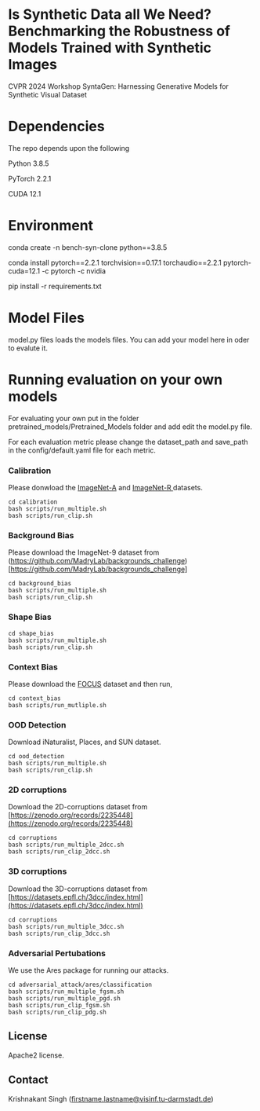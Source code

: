 # Is Synthetic Data all We Need? Benchmarking the Robustness of Models Trained with Synthetic Images
CVPR 2024 Workshop SyntaGen: Harnessing Generative Models for Synthetic Visual Dataset

# Dependencies
The repo depends upon the following

Python 3.8.5

PyTorch 2.2.1

CUDA 12.1

# Environment
conda create -n bench-syn-clone python==3.8.5

conda install pytorch==2.2.1 torchvision==0.17.1 torchaudio==2.2.1 pytorch-cuda=12.1 -c pytorch -c nvidia

pip install -r requirements.txt

# Model Files
model.py files loads the models files. 
You can add your model here in oder to evalute it. 

# Running evaluation on your own models
For evaluating your own put in the folder pretrained_models/Pretrained_Models folder and add edit the model.py file.

For each evaluation metric please change the dataset_path and save_path in the config/default.yaml file for each metric.


### Calibration
Please donwload the [ImageNet-A](https://people.eecs.berkeley.edu/~hendrycks/imagenet-a.tar) and [ImageNet-R ](https://people.eecs.berkeley.edu/~hendrycks/imagenet-r.tar) datasets.
```
cd calibration 
bash scripts/run_multiple.sh
bash scripts/run_clip.sh
```

###  Background Bias
Please download the ImageNet-9 dataset from (https://github.com/MadryLab/backgrounds_challenge)[https://github.com/MadryLab/backgrounds_challenge]
```
cd background_bias
bash scripts/run_multiple.sh
bash scripts/run_clip.sh
```

### Shape Bias
```
cd shape_bias
bash scripts/run_multiple.sh
bash scripts/run_clip.sh
```
### Context Bias
Please download the [FOCUS](https://umd.box.com/s/w7tvxer0wur7vtsoqcemfopgshn6zklv) dataset and then run, 
```
cd context_bias
bash scripts/run_mutliple.sh
```
### OOD Detection
Download iNaturalist, Places, and SUN dataset.
```
cd ood_detection
bash scripts/run_multiple.sh
bash scripts/run_clip.sh
```
### 2D corruptions
Download the 2D-corruptions dataset from [https://zenodo.org/records/2235448](https://zenodo.org/records/2235448)
```
cd corruptions
bash scripts/run_multiple_2dcc.sh
bash scripts/run_clip_2dcc.sh
```
### 3D corruptions
Download the 3D-corruptions dataset from [https://datasets.epfl.ch/3dcc/index.html](https://datasets.epfl.ch/3dcc/index.html)
```
cd corruptions
bash scripts/run_multiple_3dcc.sh
bash scripts/run_clip_3dcc.sh
```
### Adversarial Pertubations
We use the Ares package for running our attacks. 
```
cd adversarial_attack/ares/classification
bash scripts/run_multiple_fgsm.sh
bash scripts/run_multiple_pgd.sh
bash scripts/run_clip_fgsm.sh
bash scripts/run_clip_pdg.sh
```

## License
Apache2 license.

## Contact
Krishnakant Singh (firstname.lastname@visinf.tu-darmstadt.de)  
